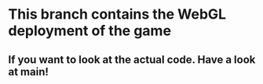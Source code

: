 # This branch contains the WebGL deployment of the game

## If you want to look at the actual code. Have a look at main!
